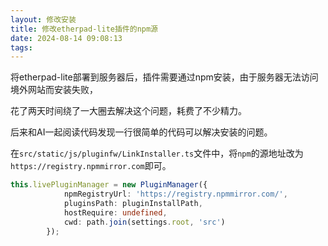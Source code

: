 ```yaml
---
layout: 修改安装
title: 修改etherpad-lite插件的npm源
date: 2024-08-14 09:08:13
tags:
---
```


将etherpad-lite部署到服务器后，插件需要通过npm安装，由于服务器无法访问境外网站而安装失败，

花了两天时间绕了一大圈去解决这个问题，耗费了不少精力。

后来和AI一起阅读代码发现一行很简单的代码可以解决安装的问题。

在`src/static/js/pluginfw/LinkInstaller.ts`文件中，将`npm`的源地址改为`https://registry.npmmirror.com`即可。

```typescript
this.livePluginManager = new PluginManager({
            npmRegistryUrl: 'https://registry.npmmirror.com/',
            pluginsPath: pluginInstallPath,
            hostRequire: undefined,
            cwd: path.join(settings.root, 'src')
        });
```

